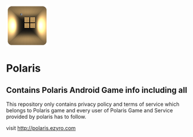 
![screenshot](image_114.png)

# Polaris
## Contains Polaris Android Game info including all

This repository only contains privacy policy and terms of service which belongs to Polaris game and every user of Polaris Game and Service provided by polaris has to follow.

visit http://polaris.ezyro.com




